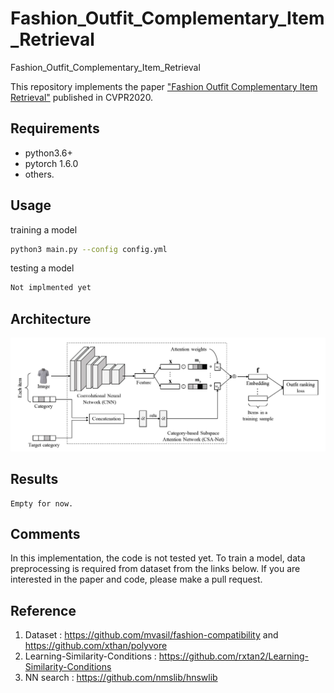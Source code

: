 # Fashion_Outfit_Complementary_Item_Retrieval
Fashion_Outfit_Complementary_Item_Retrieval

This repository implements the paper ["Fashion Outfit Complementary Item Retrieval"](https://openaccess.thecvf.com/content_CVPR_2020/papers/Lin_Fashion_Outfit_Complementary_Item_Retrieval_CVPR_2020_paper.pdf) published in CVPR2020.

## Requirements
* python3.6+
* pytorch 1.6.0
* others.

## Usage
training a model
```bash
python3 main.py --config config.yml
```

testing a model
```bash
Not implmented yet
```

## Architecture
![architecture](img/overview.JPG)
## Results
```
Empty for now.
```

## Comments
 In this implementation, the code is not tested yet. To train a model, data preprocessing is required from dataset from the links below. If you are interested in the paper and code, please make a pull request.  
## Reference
1. Dataset : https://github.com/mvasil/fashion-compatibility and https://github.com/xthan/polyvore
2. Learning-Similarity-Conditions : https://github.com/rxtan2/Learning-Similarity-Conditions
3. NN search : https://github.com/nmslib/hnswlib